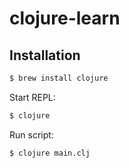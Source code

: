 # clojure-learn

## Installation

```bash
$ brew install clojure
```

Start REPL:

```bash
$ clojure
```

Run script:

```bash
$ clojure main.clj
```
